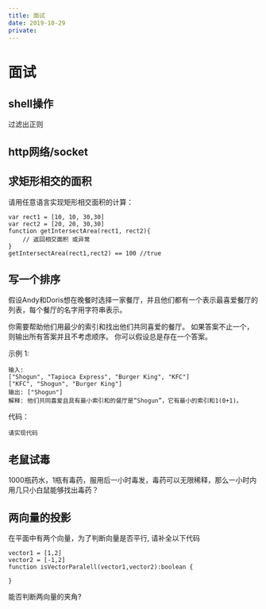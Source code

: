 ```yaml
---
title: 面试
date: 2019-10-29
private: 
---
```

# 面试

## shell操作
过滤出正则
## http网络/socket 

## 求矩形相交的面积
请用任意语言实现矩形相交面积的计算：

    var rect1 = [10, 10, 30,30]
    var rect2 = [20, 20, 30,30]
    function getIntersectArea(rect1, rect2){
        // 返回相交面积 或异常
    }
    getIntersectArea(rect1,rect2) == 100 //true

## 写一个排序
假设Andy和Doris想在晚餐时选择一家餐厅，并且他们都有一个表示最喜爱餐厅的列表，每个餐厅的名字用字符串表示。

你需要帮助他们用最少的索引和找出他们共同喜爱的餐厅。 如果答案不止一个，则输出所有答案并且不考虑顺序。 你可以假设总是存在一个答案。

示例 1:

    输入:
    ["Shogun", "Tapioca Express", "Burger King", "KFC"]
    ["KFC", "Shogun", "Burger King"]
    输出: ["Shogun"]
    解释: 他们共同喜爱且具有最小索引和的餐厅是“Shogun”，它有最小的索引和1(0+1)。

代码：

    请实现代码

## 老鼠试毒
1000瓶药水，1瓶有毒药，服用后一小时毒发，毒药可以无限稀释，那么一小时内用几只小白鼠能够找出毒药？

## 两向量的投影
在平面中有两个向量，为了判断向量是否平行, 请补全以下代码

    vector1 = [1,2]
    vector2 = [-1,2]
    function isVectorParalell(vector1,vector2):boolean {

    }

能否判断两向量的夹角?
